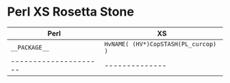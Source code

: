 Perl XS Rosetta Stone
=====================

| Perl             | XS               |
| ----------------- | ---------------- |
| `__PACKAGE__`    | `HvNAME( (HV*)CopSTASH(PL_curcop) )` |
|---------------------|--------------|
